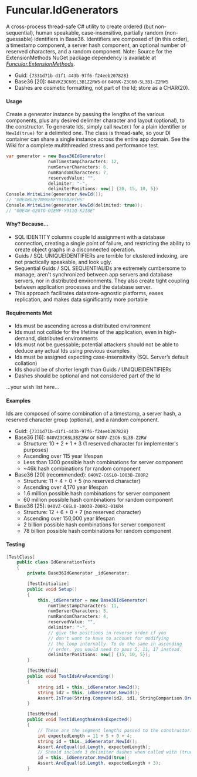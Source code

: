 ﻿# Funcular.IdGenerators

A cross-process thread-safe C# utility to create ordered (but non-sequential), human speakable, case-insensitive, partially random (non-guessable) identifiers in Base36. Identifiers are composed of (in this order), a timestamp component, a server hash component, an optional number of reserved  characters, and a random component. Note: Source for the ExtensionMethods NuGet package dependency is available at *[Funcular.ExtensionMethods](https://github.com/piranout/Funcular.ExtensionMethods/ "Funcular Extension Methods")*. 

* Guid: `{7331d71b-d1f1-443b-97f6-f24eeb207828}`
* Base36 [20]: `040VKZ3C60SL3B1Z2RW5` or `040VK-Z3C60-SL3B1-Z2RW5`
* Dashes are cosmetic formatting, not part of the Id; store as a CHAR(20).
 
#### Usage
Create a generator instance by passing the lengths of the various components, plus any desired delimiter character and layout (optional), to the constructor. To generate Ids, simply call `NewId()` for a plain identifier or `NewId(true)` for a delimited one. The class is thread-safe, so your DI container can share a single instance across the entire app domain. See the Wiki for a complete multithreaded stress and performance test.

```csharp
var generator = new Base36IdGenerator(
                numTimestampCharacters: 12, 
                numServerCharacters: 6, 
                numRandomCharacters: 7, 
                reservedValue: "", 
                delimiter: "-", 
                delimiterPositions: new[] {20, 15, 10, 5})
Console.WriteLine(generator.NewId()); 
// "00E4WG2E7NMXEMFY919O2PIHS"
Console.WriteLine(generator.NewId(delimited: true));
// "00E4W-G2GTO-0IEMF-Y911Q-KJI8E"
```

#### Why? Because...
* SQL IDENTITY columns couple Id assignment with a database connection, creating a single point of failure, and restricting the ability to create object graphs in a disconnected operation.
* Guids / SQL UNIQUEIDENTIFIERs are terrible for clustered indexing, are not practically speakable, and look ugly.
* Sequential Guids / SQL SEQUENTIALIDs are extremely cumbersome to manage, aren't synchronized between app servers and database servers, nor in distributed environments. They also create tight coupling between application processes and the database server.
* This approach facilitates datastore-agnostic platforms, eases replication, and makes data significantly more portable

#### Requirements Met
* Ids must be ascending across a distributed environment
* Ids must not collide for the lifetime of the application, even in high-demand, distributed environments
* Ids must not be guessable; potential attackers should not be able to deduce any actual Ids using previous examples
* Ids must be assigned expecting case-insensitivity (SQL Server’s default collation)
* Ids should be of shorter length than Guids / UNIQUEIDENTIFIERs
* Dashes should be optional and not considered part of the Id

...your wish list here...

#### Examples
Ids are composed of some combination of a timestamp, a server hash, a reserved character group (optional), and a random component.
* Guid: `{7331d71b-d1f1-443b-97f6-f24eeb207828}`
* Base36 [16]: `040VZ3C6SL3BZ2RW` or `040V-Z3C6-SL3B-Z2RW` 
	* Structure: 10 + 2 + 1 + 3 (1 reserved character for implementer's purposes)
	* Ascending over 115 year lifespan
	* Less than 1300 possible hash combinations for server component
	* ~46k hash combinations for random component
* Base36 [20] (recommended): `040VZ-C6SL0-1003B-Z00R2`
	* Structure: 11 + 4 + 0 + 5 (no reserved character)
	* Ascending over 4,170 year lifespan
	* 1.6 million possible hash combinations for server component
	* 60 million possible hash combinations for random component
* Base36 [25]: `040VZ-C6SL0-1003B-Z00R2-01KR4`
	* Structure: 12 + 6 + 0 + 7 (no reserved character)
	* Ascending over 150,000 year lifespan
	* 2 billion possible hash combinations for server component
	* 78 billion possible hash combinations for random component


#### Testing
```csharp
[TestClass]
    public class IdGenerationTests
    {
        private Base36IdGenerator _idGenerator;

        [TestInitialize]
        public void Setup()
        {
            this._idGenerator = new Base36IdGenerator(
                numTimestampCharacters: 11,
                numServerCharacters: 5,
                numRandomCharacters: 4,
                reservedValue: "",
                delimiter: "-",
                // give the positions in reverse order if you
                // don't want to have to account for modifying
                // the loop internally. To do the same in ascending
                // order, you would need to pass 5, 11, 17 instead.
                delimiterPositions: new[] {15, 10, 5});
        }

        [TestMethod]
        public void TestIdsAreAscending()
        {
            string id1 = this._idGenerator.NewId();
            string id2 = this._idGenerator.NewId();
            Assert.IsTrue(String.Compare(id2, id1, StringComparison.OrdinalIgnoreCase) > 0);
        }

        [TestMethod]
        public void TestIdLengthsAreAsExpected()
        {
            // These are the segment lengths passed to the constructor:
            int expectedLength = 11 + 5 + 0 + 4;
            string id = this._idGenerator.NewId();
            Assert.AreEqual(id.Length, expectedLength);
            // Should include 3 delimiter dashes when called with (true):            
            id = this._idGenerator.NewId(true);
            Assert.AreEqual(id.Length, expectedLength + 3);
        }
```